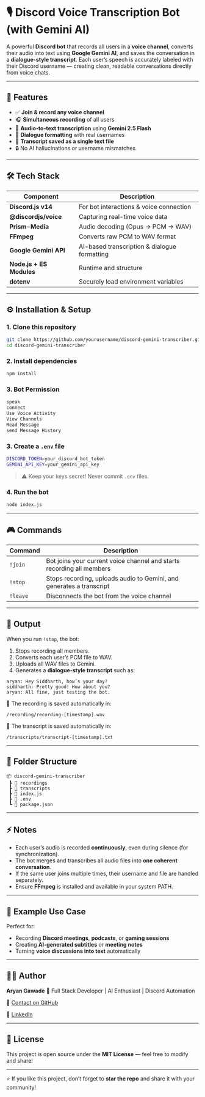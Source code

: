 # 🎙️ Discord Voice Transcription Bot (with Gemini AI)

A powerful **Discord bot** that records all users in a **voice channel**, converts their audio into text using **Google Gemini AI**, and saves the conversation in a **dialogue-style transcript**.
Each user’s speech is accurately labeled with their Discord username — creating clean, readable conversations directly from voice chats.

---

## 🚀 Features

* ✅ **Join & record any voice channel**
* 🎧 **Simultaneous recording** of all users
* 🧠 **Audio-to-text transcription** using **Gemini 2.5 Flash**
* 💬 **Dialogue formatting** with real usernames
* 📁 **Transcript saved as a single text file**
* 🔒 No AI hallucinations or username mismatches

---

## 🛠️ Tech Stack

| Component                | Description                                  |
| ------------------------ | -------------------------------------------- |
| **Discord.js v14**       | For bot interactions & voice connection      |
| **@discordjs/voice**     | Capturing real-time voice data               |
| **Prism-Media**          | Audio decoding (Opus → PCM → WAV)            |
| **FFmpeg**               | Converts raw PCM to WAV format               |
| **Google Gemini API**    | AI-based transcription & dialogue formatting |
| **Node.js + ES Modules** | Runtime and structure                        |
| **dotenv**               | Securely load environment variables          |

---

## ⚙️ Installation & Setup

### 1. Clone this repository

```bash
git clone https://github.com/yourusername/discord-gemini-transcriber.git
cd discord-gemini-transcriber
```

### 2. Install dependencies

```bash
npm install
```

### 3. Bot Permission

```bash
speak
connect
Use Voice Activity
View Channels
Read Message
send Message History
```

### 3. Create a `.env` file

```bash
DISCORD_TOKEN=your_discord_bot_token
GEMINI_API_KEY=your_gemini_api_key
```

> ⚠️ Keep your keys secret! Never commit `.env` files.

### 4. Run the bot

```bash
node index.js
```

---

## 🎮 Commands

| Command  | Description                                                           |
| -------- | --------------------------------------------------------------------- |
| `!join`  | Bot joins your current voice channel and starts recording all members |
| `!stop`  | Stops recording, uploads audio to Gemini, and generates a transcript  |
| `!leave` | Disconnects the bot from the voice channel                            |

---

## 🧾 Output

When you run `!stop`, the bot:

1. Stops recording all members.
2. Converts each user’s PCM file to WAV.
3. Uploads all WAV files to Gemini.
4. Generates a **dialogue-style transcript** such as:

```
aryan: Hey Siddharth, how’s your day?
siddharth: Pretty good! How about you?
aryan: All fine, just testing the bot.
```

📝 The recording is saved automatically in:

```
/recording/recording-[timestamp].wav
```

📝 The transcript is saved automatically in:

```
/transcripts/transcript-[timestamp].txt
```

---

## 📁 Folder Structure

```
📦 discord-gemini-transcriber
 ┣ 📂 recordings
 ┣ 📂 transcripts
 ┣ 📜 index.js
 ┣ 📜 .env
 ┗ 📜 package.json
```

---

## ⚡ Notes

* Each user’s audio is recorded **continuously**, even during silence (for synchronization).
* The bot merges and transcribes all audio files into **one coherent conversation**.
* If the same user joins multiple times, their username and file are handled separately.
* Ensure **FFmpeg** is installed and available in your system PATH.

---

## 🧠 Example Use Case

Perfect for:

* Recording **Discord meetings**, **podcasts**, or **gaming sessions**
* Creating **AI-generated subtitles** or **meeting notes**
* Turning **voice discussions into text** automatically

---

## 👨‍💻 Author

**Aryan Gawade**
💬 Full Stack Developer | AI Enthusiast | Discord Automation

📧 [Contact on GitHub](https://github.com/NoB0T21)
   
🔗 [LinkedIn](https://www.linkedin.com/in/aryan-gawade-3723672ab/)

---

## 🪪 License

This project is open source under the **MIT License** — feel free to modify and share!

---

⭐ If you like this project, don’t forget to **star the repo** and share it with your community!
